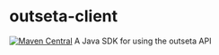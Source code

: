 # outseta-client
[![Maven Central](https://img.shields.io/maven-central/v/io.github.hamadhassan3/outseta-client.svg)](https://search.maven.org/artifact/io.github.hamadhassan3/outseta-client)
A Java SDK for using the outseta API
